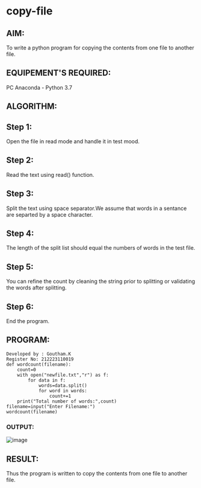 # copy-file
## AIM:
To write a python program for copying the contents from one file to another file.
## EQUIPEMENT'S REQUIRED: 
PC
Anaconda - Python 3.7

## ALGORITHM: 
## Step 1:
Open the file in read mode and handle it in test mood.

## Step 2:
Read the text using read() function.

## Step 3:
Split the text using space separator.We assume that words in a sentance are separted by a space character.

## Step 4:
The length of the split list should equal the numbers of words in the test file.

## Step 5:
You can refine the count by cleaning the string prior to splitting or validating the words after splitting.

## Step 6:
End the program.




## PROGRAM:

```
Developed by : Goutham.K
Register No: 212223110019
def wordcount(filename):
    count=0
    with open("newfile.txt","r") as f:
        for data in f:
            words=data.split()
            for word in words:
                count+=1
    print("Total number of words:",count)
filename=input("Enter Filename:")
wordcount(filename)
```

### OUTPUT:
![image](https://github.com/Goutham2306/copy-file/assets/138971154/17b518b8-ba25-48d8-b3e3-dedb48c0f173)




## RESULT:
Thus the program is written to copy the contents from one file to another file.
